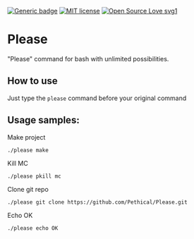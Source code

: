 [![Generic badge](https://img.shields.io/badge/CONTRIBUTORS-WELCOME-GREEN.svg)](https://github.com/Pethical/Please)
[![MIT license](https://img.shields.io/badge/License-MIT-blue.svg)](https://lbesson.mit-license.org/)
[![Open Source Love svg1](https://badges.frapsoft.com/os/v1/open-source.svg?v=103)](https://github.com/Pethical/Please)

# Please
"Please" command for bash with unlimited possibilities.

## How to use

Just type the `please` command before your original command

## Usage samples:

Make project
```
./please make
```

Kill MC
```
./please pkill mc
```

Clone git repo
```
./please git clone https://github.com/Pethical/Please.git
```

Echo OK
```
./please echo OK
```

